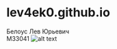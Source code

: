 # lev4ek0.github.io
Белоус Лев Юрьевич<br>
М33041
![alt text](https://github.com/lev4ek0/lev4ek0.github.io/Веб-шаблон.png)
